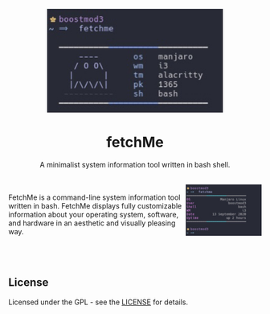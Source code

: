 <p align="center"><img src="https://github.com/nolimitcarter/fetchme/blob/master/pics/newupdate.jpg" width="350px"></p>

<h1 align="center">fetchMe</h1>

<p align="center">A minimalist system information tool written in bash shell.</p><br>

<img src="https://github.com/nolimitcarter/fetchme/blob/master/pics/updated.jpg" width="30%" align="right">
<br>
FetchMe is a command-line system information tool written
in bash. FetchMe displays fully customizable information 
about your operating system, software, and hardware in an 
aesthetic and visually pleasing way.
<br>
<br>
<br>
<br>

## License 

Licensed under the GPL - see the [LICENSE](LICENSE.md) for details.
